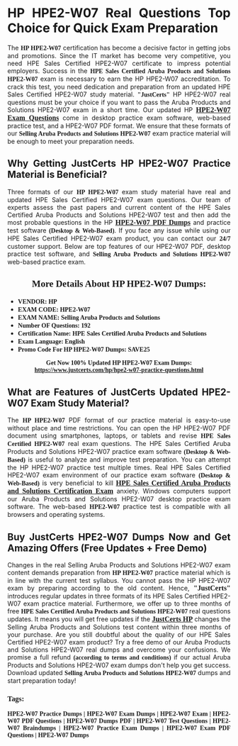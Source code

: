 <h1 style="text-align: justify;"><strong>HP HPE2-W07 Real Questions Top Choice for Quick Exam Preparation</strong></h1>

<p style="text-align: justify;">The <span style="font-family:Georgia,serif;"><strong>HP HPE2-W07</strong></span> certification has become a decisive factor in getting jobs and promotions. Since the IT market has become very competitive, you need HPE Sales Certified HPE2-W07 certificate to impress potential employers. Success in the <span style="font-family:Georgia,serif;"><strong>HPE Sales Certified Aruba Products and Solutions HPE2-W07</strong></span> exam is necessary to earn the HP HPE2-W07 accreditation. To crack this test, you need dedication and preparation from an updated HPE Sales Certified HPE2-W07 study material. <span style="font-size:14px;"><span style="font-family:Georgia,serif;"><strong>"JustCerts"</strong></span></span> HP HPE2-W07 real questions must be your choice if you want to pass the Aruba Products and Solutions HPE2-W07 exam in a short time. Our updated HP <a href="https://www.justcerts.com/hp/hpe2-w07-practice-questions.html"><span style="font-size:16px;"><span style="font-family:Georgia,serif;"><strong>HPE2-W07 Exam Questions</strong></span></span></a> come in desktop practice exam software, web-based practice test, and a HPE2-W07 PDF format. We ensure that these formats of our <span style="font-family:Georgia,serif;"><strong>Selling Aruba Products and Solutions HPE2-W07</strong></span> exam practice material will be enough to meet your preparation needs.</p>

<h2 style="text-align: justify;"><strong>Why Getting JustCerts HP HPE2-W07 Practice Material is Beneficial?</strong></h2>

<p style="text-align: justify;">Three formats of our <span style="font-family:Georgia,serif;"><strong>HP HPE2-W07</strong></span> exam study material have real and updated HPE Sales Certified HPE2-W07 exam questions. Our team of experts assess the past papers and current content of the HPE Sales Certified Aruba Products and Solutions HPE2-W07 test and then add the most probable questions in the HP <a href="https://www.justcerts.com/hp/hpe2-w07-practice-questions.html"><span style="font-size:16px;"><span style="font-family:Georgia,serif;"><strong>HPE2-W07 PDF Dumps</strong></span></span></a> and practice test software <span style="font-family:Georgia,serif;"><strong>(Desktop & Web-Based)</strong></span>. If you face any issue while using our HPE Sales Certified HPE2-W07 exam product, you can contact our <span style="font-family:Georgia,serif;"><strong>24/7</strong></span> customer support. Below are top features of our HPE2-W07 PDF, desktop practice test software, and <span style="font-family:Georgia,serif;"><strong>Selling Aruba Products and Solutions HPE2-W07</strong></span> web-based practice exam.</p>

<h2 style="text-align: center;"><strong><span style="font-family:Georgia,serif;">More Details About HP HPE2-W07 Dumps:</span></strong></h2>

<ul>
	<li style="text-align: justify;"><span style="font-size:14px;"><span style="font-family:Georgia,serif;"><strong>VENDOR: HP</strong></span></span></li>
	<li style="text-align: justify;"><span style="font-size:14px;"><span style="font-family:Georgia,serif;"><strong>EXAM CODE: HPE2-W07</strong></span></span></li>
	<li style="text-align: justify;"><span style="font-size:14px;"><span style="font-family:Georgia,serif;"><strong>EXAM NAME: Selling Aruba Products and Solutions</strong></span></span></li>
	<li style="text-align: justify;"><span style="font-size:14px;"><span style="font-family:Georgia,serif;"><strong>Number OF Questions: 192</strong></span></span></li>
	<li style="text-align: justify;"><span style="font-size:14px;"><span style="font-family:Georgia,serif;"><strong>Certification Name: HPE Sales Certified Aruba Products and Solutions</strong></span></span></li>
	<li style="text-align: justify;"><span style="font-size:14px;"><span style="font-family:Georgia,serif;"><strong>Exam Language: English</strong></span></span></li>
	<li style="text-align: justify;"><span style="font-size:14px;"><span style="font-family:Georgia,serif;"><strong>Promo Code For HP HPE2-W07 Dumps: SAVE25</strong></span></span></li>
</ul>

<p style="text-align: center;"><strong><span style="font-family:Georgia,serif;"><span style="font-size:14px;">Get Now 100% Updated HP HPE2-W07 Exam Dumps:</span> <a href="https://www.justcerts.com/hp/hpe2-w07-practice-questions.html">https://www.justcerts.com/hp/hpe2-w07-practice-questions.html</a></span></strong></p>

<h2 style="text-align: justify;"><strong>What are Features of JustCerts Updated HPE2-W07 Exam Study Material?</strong></h2>

<p style="text-align: justify;">The <span style="font-family:Georgia,serif;"><strong>HP HPE2-W07</strong></span> PDF format of our practice material is easy-to-use without place and time restrictions. You can open the HP HPE2-W07 PDF document using smartphones, laptops, or tablets and revise <span style="font-family:Georgia,serif;"><strong>HPE Sales Certified HPE2-W07</strong></span> real exam questions. The HPE Sales Certified Aruba Products and Solutions HPE2-W07 practice exam software <span style="font-family:Georgia,serif;"><strong>(Desktop & Web-Based)</strong></span> is useful to analyze and improve test preparation. You can attempt the HP HPE2-W07 practice test multiple times. Real HPE Sales Certified HPE2-W07 exam environment of our practice exam software <span style="font-family:Georgia,serif;"><strong>(Desktop & Web-Based)</strong></span> is very beneficial to kill <a href="https://www.justcerts.com/hp/hpe-sales-certified-certification-exams.html"><span style="font-size:16px;"><span style="font-family:Georgia,serif;"><strong>HPE Sales Certified Aruba Products and Solutions Certification Exam</strong></span></span></a> anxiety. Windows computers support our Aruba Products and Solutions HPE2-W07 desktop practice exam software. The web-based <span style="font-family:Georgia,serif;"><strong>HPE2-W07 </strong></span> practice test is compatible with all browsers and operating systems.</p>

<h2 style="text-align: justify;"><strong>Buy JustCerts HPE2-W07 Dumps Now and Get Amazing Offers (Free Updates + Free Demo)</strong></h2>

<p style="text-align: justify;">Changes in the real Selling Aruba Products and Solutions HPE2-W07 exam content demands preparation from <span style="font-family:Georgia,serif;"><strong>HP HPE2-W07</strong></span> practice material which is in line with the current test syllabus. You cannot pass the HP HPE2-W07 exam by preparing according to the old content. Hence, <span style="font-size:16px;"><span style="font-family:Georgia,serif;"><strong>"JustCerts"</strong></span></span> introduces regular updates in three formats of its HPE Sales Certified HPE2-W07 exam practice material. Furthermore, we offer up to three months of free <span style="font-family:Georgia,serif;"><strong>HPE Sales Certified Aruba Products and Solutions HPE2-W07 </strong></span>real questions updates. It means you will get free updates if the <a href="https://www.justcerts.com/hp-certification-exams.html"><span style="font-size:16px;"><span style="font-family:Georgia,serif;"><strong>JustCerts HP</strong></span></span></a> changes the Selling Aruba Products and Solutions test content within three months of your purchase. Are you still doubtful about the quality of our HPE Sales Certified HPE2-W07 exam product? Try a free demo of our Aruba Products and Solutions HPE2-W07 real dumps and overcome your confusions. We promise a full refund <span style="font-family:Georgia,serif;"><strong>(according to terms and conditions)</strong></span> if our actual Aruba Products and Solutions HPE2-W07 exam dumps don't help you get success. Download updated <span style="font-family:Georgia,serif;"><strong>Selling Aruba Products and Solutions HPE2-W07</strong></span> dumps and start preparation today!</p>

<h3 style="text-align: justify;"><span style="font-family:Georgia,serif;"><strong>Tags:</strong></span></h3>

<p style="text-align: justify;"><span style="font-family:Georgia,serif;"><strong>HPE2-W07 Practice Dumps | HPE2-W07 Exam Dumps | HPE2-W07 Exam | HPE2-W07 PDF Questions | HPE2-W07 Dumps PDF | HPE2-W07 Test Questions | HPE2-W07 Braindumps | HPE2-W07 Practice Exam Dumps | HPE2-W07 Exam PDF Questions | HPE2-W07 Dumps</strong></span></p>
